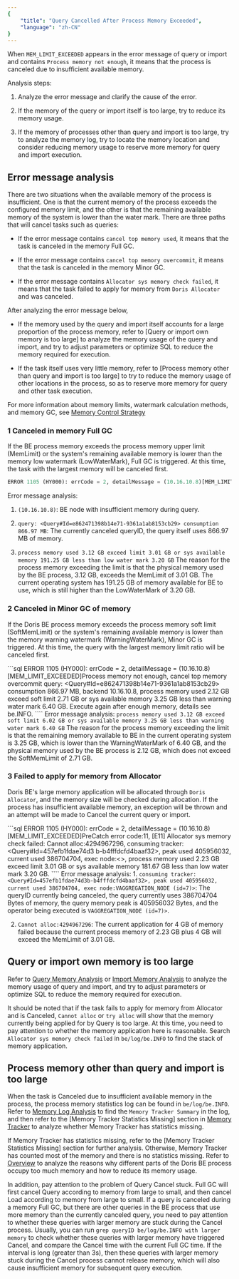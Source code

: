 ```yaml
---
{
    "title": "Query Cancelled After Process Memory Exceeded",
    "language": "zh-CN"
}
---
```


<!--
Licensed to the Apache Software Foundation (ASF) under one
or more contributor license agreements.  See the NOTICE file
distributed with this work for additional information
regarding copyright ownership.  The ASF licenses this file
to you under the Apache License, Version 2.0 (the
"License"); you may not use this file except in compliance
with the License.  You may obtain a copy of the License at

  http://www.apache.org/licenses/LICENSE-2.0

Unless required by applicable law or agreed to in writing,
software distributed under the License is distributed on an
"AS IS" BASIS, WITHOUT WARRANTIES OR CONDITIONS OF ANY
KIND, either express or implied.  See the License for the
specific language governing permissions and limitations
under the License.
-->

When `MEM_LIMIT_EXCEEDED` appears in the error message of query or import and contains `Process memory not enough`, it means that the process is canceled due to insufficient available memory.

Analysis steps:

1. Analyze the error message and clarify the cause of the error.

2. If the memory of the query or import itself is too large, try to reduce its memory usage.

3. If the memory of processes other than query and import is too large, try to analyze the memory log, try to locate the memory location and consider reducing memory usage to reserve more memory for query and import execution.

## Error message analysis

There are two situations when the available memory of the process is insufficient. One is that the current memory of the process exceeds the configured memory limit, and the other is that the remaining available memory of the system is lower than the water mark. There are three paths that will cancel tasks such as queries:

- If the error message contains `cancel top memory used`, it means that the task is canceled in the memory Full GC.

- If the error message contains `cancel top memory overcommit`, it means that the task is canceled in the memory Minor GC.

- If the error message contains `Allocator sys memory check failed`, it means that the task failed to apply for memory from `Doris Allocator` and was canceled.

After analyzing the error message below,

- If the memory used by the query and import itself accounts for a large proportion of the process memory, refer to [Query or import own memory is too large] to analyze the memory usage of the query and import, and try to adjust parameters or optimize SQL to reduce the memory required for execution.

- If the task itself uses very little memory, refer to [Process memory other than query and import is too large] to try to reduce the memory usage of other locations in the process, so as to reserve more memory for query and other task execution.

For more information about memory limits, watermark calculation methods, and memory GC, see [Memory Control Strategy](./memory-control-strategy.md)

### 1 Canceled in memory Full GC

If the BE process memory exceeds the process memory upper limit (MemLimit) or the system's remaining available memory is lower than the memory low watermark (LowWaterMark), Full GC is triggered. At this time, the task with the largest memory will be canceled first.

```sql
ERROR 1105 (HY000): errCode = 2, detailMessage = (10.16.10.8)[MEM_LIMIT_EXCEEDED]Process memory not enough, cancel top memory used query: <Query#Id=e862471398b14e71-9361a1ab8153cb29> consumption 866.97 MB, backend 10.16.10.8, process memory used 3.12 GB exceed limit 3.01 GB or sys available memory 191.25 GB less than low water mark 3.20 GB. Execute again after enough memory, details see be.INFO.
```

Error message analysis:

1. `(10.16.10.8)`: BE node with insufficient memory during query.

2. `query: <Query#Id=e862471398b14e71-9361a1ab8153cb29> consumption 866.97 MB`: The currently canceled queryID, the query itself uses 866.97 MB of memory.

3. `process memory used 3.12 GB exceed limit 3.01 GB or sys available memory 191.25 GB less than low water mark 3.20 GB` The reason for the process memory exceeding the limit is that the physical memory used by the BE process, 3.12 GB, exceeds the MemLimit of 3.01 GB. The current operating system has 191.25 GB of memory available for BE to use, which is still higher than the LowWaterMark of 3.20 GB.

### 2 Canceled in Minor GC of memory

If the Doris BE process memory exceeds the process memory soft limit (SoftMemLimit) or the system's remaining available memory is lower than the memory warning watermark (WarningWaterMark), Minor GC is triggered. At this time, the query with the largest memory limit ratio will be canceled first.

```sql ERROR 1105 (HY000): errCode = 2, detailMessage = (10.16.10.8)[MEM_LIMIT_EXCEEDED]Process memory not enough, cancel top memory overcommit query: <Query#Id=e862471398b14e71-9361a1ab8153cb29> consumption 866.97 MB, backend 10.16.10.8, process memory used 2.12 GB exceed soft limit 2.71 GB or sys available memory 3.25 GB less than warning water mark 6.40 GB. Execute again after enough memory, details see be.INFO. ```` Error message analysis: `process memory used 3.12 GB exceed soft limit 6.02 GB or sys available memory 3.25 GB less than warning water mark 6.40 GB` The reason for the process memory exceeding the limit is that the remaining memory available to BE in the current operating system is 3.25 GB, which is lower than the WarningWaterMark of 6.40 GB, and the physical memory used by the BE process is 2.12 GB, which does not exceed the SoftMemLimit of 2.71 GB.

### 3 Failed to apply for memory from Allocator

Doris BE's large memory application will be allocated through `Doris Allocator`, and the memory size will be checked during allocation. If the process has insufficient available memory, an exception will be thrown and an attempt will be made to Cancel the current query or import.

```sql ERROR 1105 (HY000): errCode = 2, detailMessage = (10.16.10.8)[MEM_LIMIT_EXCEEDED]PreCatch error code:11, [E11] Allocator sys memory check failed: Cannot alloc:4294967296, consuming tracker:<Query#Id=457efb1fdae74d3 b-b4fffdcfd4baaf32>, peak used 405956032, current used 386704704, exec node:<>, process memory used 2.23 GB exceed limit 3.01 GB or sys available memory 181.67 GB less than low water mark 3.20 GB. ```` Error message analysis: 1. `consuming tracker:<Query#Id=457efb1fdae74d3b-b4fffdcfd4baaf32>, peak used 405956032, current used 386704704, exec node:VAGGREGATION_NODE (id=7)>`: The queryID currently being canceled, the query currently uses 386704704 Bytes of memory, the query memory peak is 405956032 Bytes, and the operator being executed is `VAGGREGATION_NODE (id=7)>`.

2. `Cannot alloc:4294967296`: The current application for 4 GB of memory failed because the current process memory of 2.23 GB plus 4 GB will exceed the MemLimit of 3.01 GB.

## Query or import own memory is too large

Refer to [Query Memory Analysis](./query-memory-analysis.md) or [Import Memory Analysis](./load-memory-analysis.md) to analyze the memory usage of query and import, and try to adjust parameters or optimize SQL to reduce the memory required for execution.

It should be noted that if the task fails to apply for memory from Allocator and is Canceled, `Cannot alloc` or `try alloc` will show that the memory currently being applied for by Query is too large. At this time, you need to pay attention to whether the memory application here is reasonable. Search `Allocator sys memory check failed` in `be/log/be.INFO` to find the stack of memory application.

## Process memory other than query and import is too large

When the task is Canceled due to insufficient available memory in the process, the process memory statistics log can be found in `be/log/be.INFO`. Refer to [Memory Log Analysis](./memory-log-analysis.md) to find the `Memory Tracker Summary` in the log, and then refer to the [Memory Tracker Statistics Missing] section in [Memory Tracker](./memory-tracker.md) to analyze whether Memory Tracker has statistics missing.

If Memory Tracker has statistics missing, refer to the [Memory Tracker Statistics Missing] section for further analysis. Otherwise, Memory Tracker has counted most of the memory and there is no statistics missing. Refer to [Overview](./overview.md) to analyze the reasons why different parts of the Doris BE process occupy too much memory and how to reduce its memory usage.

In addition, pay attention to the problem of Query Cancel stuck. Full GC will first cancel Query according to memory from large to small, and then cancel Load according to memory from large to small. If a query is canceled during a memory Full GC, but there are other queries in the BE process that use more memory than the currently canceled query, you need to pay attention to whether these queries with larger memory are stuck during the Cancel process. Usually, you can run `grep queryID be/log/be.INFO with larger memory` to check whether these queries with larger memory have triggered Cancel, and compare the Cancel time with the current Full GC time. If the interval is long (greater than 3s), then these queries with larger memory stuck during the Cancel process cannot release memory, which will also cause insufficient memory for subsequent query execution.

